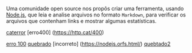 Uma comunidade open source nos propôs criar uma ferramenta, usando
[Node.js](https://nodejs.org/), que leia e analise arquivos no formato
`Markdown`, para verificar os arquivos que contenham links e mostrar algumas
estatísticas.

[caterror](https://http.cat/200)
[erro400] (https://http.cat/400)

[erro 100](https://http.cat/100)
[quebrado](https://0.0.48.25/)
[incorreto] (https://nodejs.orfs.html/)
[quebtado2](https://0.8.122.35/)
